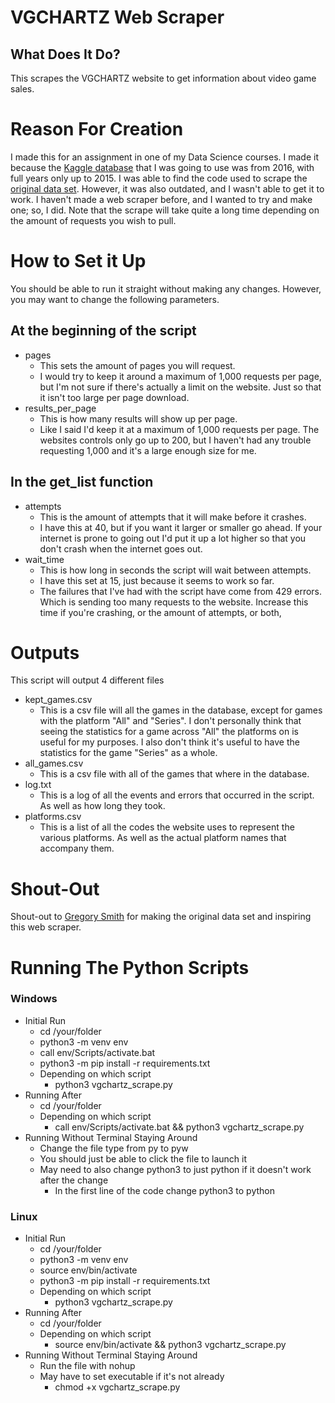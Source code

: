# VGCHARTZ Web Scraper

## What Does It Do?

This scrapes the VGCHARTZ website to get information about video game sales.

# Reason For Creation

 I made this for an assignment in one of my Data Science courses. I made it because the [Kaggle database](https://www.kaggle.com/datasets/gregorut/videogamesales) that I was going to use was from 2016, with full years only up to 2015. I was able to find the code used to scrape the [original data set](https://github.com/GregorUT/vgchartzScrape). However, it was also outdated, and I wasn't able to get it to work. I haven't made a web scraper before, and I wanted to try and make one; so, I did. Note that the scrape will take quite a long time depending on the amount of requests you wish to pull.

# How to Set it Up

You should be able to run it straight without making any changes. However, you may want to change the following parameters.

## At the beginning of the script

- pages
  - This sets the amount of pages you will request.
  - I would try to keep it around a maximum of 1,000 requests per page, but I'm not sure if there's actually a limit on the website. Just so that it isn't too large per page download.
- results_per_page
  - This is how many results will show up per page.
  - Like I said I'd keep it at a maximum of 1,000 requests per page. The websites controls only go up to 200, but I haven't had any trouble requesting 1,000 and it's a large enough size for me.

## In the get_list function

- attempts
  - This is the amount of attempts that it will make before it crashes.
  - I have this at 40, but if you want it larger or smaller go ahead. If your internet is prone to going out I'd put it up a lot higher so that you don't crash when the internet goes out.
- wait_time
  - This is how long in seconds the script will wait between attempts.
  - I have this set at 15, just because it seems to work so far.
  - The failures that I've had with the script have come from 429 errors. Which is sending too many requests to the website. Increase this time if you're crashing, or the amount of attempts, or both,

# Outputs

This script will output 4 different files

- kept_games.csv
  - This is a csv file will all the games in the database, except for games with the platform "All" and "Series". I don't personally think that seeing the statistics for a game across "All" the platforms on is useful for my purposes. I also don't think it's useful to have the statistics for the game "Series" as a whole.
- all_games.csv
  - This is a csv file with all of the games that where in the database.
- log.txt
  - This is a log of all the events and errors that occurred in the script. As well as how long they took.
- platforms.csv
  - This is a list of all the codes the website uses to represent the various platforms. As well as the actual platform names that accompany them.

# Shout-Out

Shout-out to [Gregory Smith](https://github.com/GregorUT) for making the original data set and inspiring this web scraper.

# Running The Python Scripts

### Windows

- Initial Run
  - cd /your/folder
  - python3 -m venv env
  - call env/Scripts/activate.bat
  - python3 -m pip install -r requirements.txt
  - Depending on which script
    - python3 vgchartz_scrape.py
- Running After
  - cd /your/folder
  - Depending on which script
    - call env/Scripts/activate.bat && python3 vgchartz_scrape.py
- Running Without Terminal Staying Around
  - Change the file type from py to pyw
  - You should just be able to click the file to launch it
  - May need to also change python3 to just python if it doesn't work after the change
    - In the first line of the code change python3 to python

### Linux

- Initial Run
  - cd /your/folder
  - python3 -m venv env
  - source env/bin/activate
  - python3 -m pip install -r requirements.txt
  - Depending on which script
    - python3 vgchartz_scrape.py
- Running After
  - cd /your/folder
  - Depending on which script
    - source env/bin/activate && python3 vgchartz_scrape.py
- Running Without Terminal Staying Around
  - Run the file with nohup
  - May have to set executable if it's not already
    - chmod +x vgchartz_scrape.py
